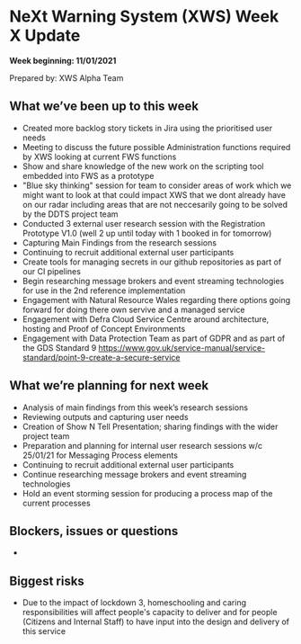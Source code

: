 # NeXt Warning System (XWS) Week X Update
**Week beginning: 11/01/2021**

Prepared by: XWS Alpha Team

## What we’ve been up to this week

* Created more backlog story tickets in Jira using the prioritised user needs
* Meeting to discuss the future possible Administration functions required by XWS looking at current FWS functions
* Show and share knowledge of the new work on the scripting tool embedded into FWS as a prototype
* "Blue sky thinking" session for team to consider areas of work which we might want to look at that could impact XWS that we dont already have on our radar including areas that are not neccesarily going to be solved by the DDTS project team
* Conducted 3 external user research session with the Registration Prototype V1.0 (well 2 up until today with 1 booked in for tomorrow)
* Capturing Main Findings from the research sessions
* Continuing to recruit additional external user participants
* Create tools for managing secrets in our github repositories as part of our CI pipelines
* Begin researching message brokers and event streaming technologies for use in the 2nd reference implementation
* Engagement with Natural Resource Wales regarding there options going forward for doing there own servive and a managed service
* Engagement with Defra Cloud Service Centre around architecture, hosting and Proof of Concept Environments
* Engagement with Data Protection Team as part of GDPR and as part of the GDS Standard 9 https://www.gov.uk/service-manual/service-standard/point-9-create-a-secure-service


## What we’re planning for next week

* Analysis of main findings from this week’s research sessions
* Reviewing outputs and capturing user needs
* Creation of Show N Tell Presentation; sharing findings with the wider project team
* Preparation and planning for internal user research sessions w/c 25/01/21 for Messaging Process elements
* Continuing to recruit additional external user participants
* Continue researching message brokers and event streaming technologies
* Hold an event storming session for producing a process map of the current processes


## Blockers, issues or questions

* 

## Biggest risks

* Due to the impact of lockdown 3, homeschooling and caring responsibilities will affect people's capacity to deliver and for people (Citizens and Internal Staff) to have input into the design and delivery of this service

